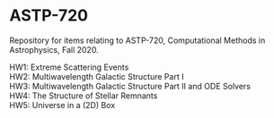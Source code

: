 # ASTP-720
Repository for items relating to ASTP-720, Computational Methods in Astrophysics, Fall 2020.

HW1: Extreme Scattering Events  
HW2: Multiwavelength Galactic Structure Part I  
HW3: Multiwavelength Galactic Structure Part II and ODE Solvers  
HW4: The Structure of Stellar Remnants  
HW5: Universe in a (2D) Box  
